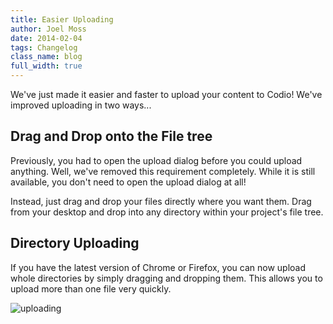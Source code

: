 ```yaml
---
title: Easier Uploading
author: Joel Moss
date: 2014-02-04
tags: Changelog
class_name: blog
full_width: true
---
```


We've just made it easier and faster to upload your content to Codio! We've improved uploading in two ways...

## Drag and Drop onto the File tree

Previously, you had to open the upload dialog before you could upload anything. Well, we've removed this requirement completely. While it is still available, you don't need to open the upload dialog at all!

Instead, just drag and drop your files directly where you want them. Drag from your desktop and drop into any directory within your project's file tree.

## Directory Uploading

If you have the latest version of Chrome or Firefox, you can now upload whole directories by simply dragging and dropping them. This allows you to upload more than one file very quickly.

![uploading](blog/uploading.gif)